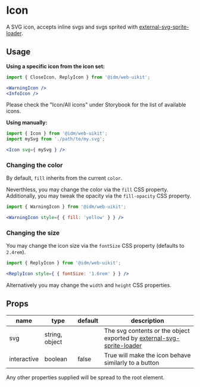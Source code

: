 # Icon

A SVG icon, accepts inline svgs and svgs sprited with [external-svg-sprite-loader](https://github.com/Karify/external-svg-sprite-loader).

## Usage

**Using a specific icon from the icon set:**

```jsx
import { CloseIcon, ReplyIcon } from '@idm/web-uikit';

<WarningIcon />
<InfoIcon />
```

Please check the "Icon/All icons" under Storybook for the list of available icons.

**Using manually:**

```jsx
import { Icon } from '@idm/web-uikit';
import mySvg from './path/to/my.svg';

<Icon svg={ mySvg } />
```

### Changing the color

By default, `fill` inherits from the current `color`.

Neverthless, you may change the color via the `fill` CSS property.
Additionally, you may tweak the opacity via the `fill-opacity` CSS property.

```jsx
import { WarningIcon } from '@idm/web-uikit';

<WarningIcon style={ { fill: 'yellow' } } />

```
### Changing the size

You may change the icon size via the `fontSize` CSS property (defaults to `2.4rem`).

```jsx
import { ReplyIcon } from '@idm/web-uikit';

<ReplyIcon style={ { fontSize: '1.6rem' } } />
```

Alternatively you may change the `width` and `height` CSS properties.

## Props

| name | type | default | description |
| ---- | ---- | ------- | ----------- |
| svg | string, object | | The svg contents or the object exported by [external-svg-sprite-loader](https://github.com/Karify/external-svg-sprite-loader) |
| interactive | boolean | false | True will make the icon behave similarly to a button |

Any other properties supplied will be spread to the root element.
